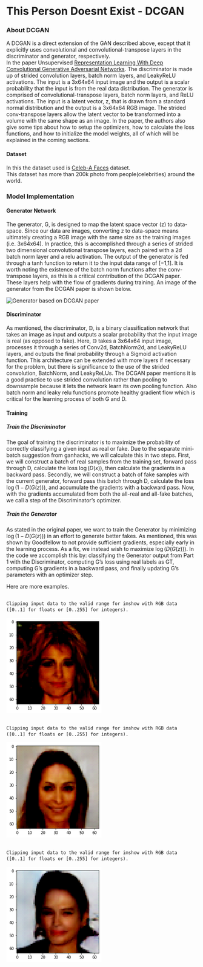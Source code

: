 
# This Person Doesnt Exist - DCGAN


### About DCGAN
A DCGAN is a direct extension of the GAN described above, except that it explicitly uses convolutional and convolutional-transpose layers in the discriminator and generator, respectively.<br/>
In the paper Unsupervised <a href="https://arxiv.org/pdf/1511.06434.pdf">Representation Learning With Deep Convolutional Generative Adversarial Networks</a>. The discriminator is made up of strided convolution layers, batch norm layers, and LeakyReLU activations. The input is a 3x64x64 input image and the output is a scalar probability that the input is from the real data distribution. The generator is comprised of convolutional-transpose layers, batch norm layers, and ReLU activations. The input is a latent vector, z, that is drawn from a standard normal distribution and the output is a 3x64x64 RGB image. The strided conv-transpose layers allow the latent vector to be transformed into a volume with the same shape as an image. In the paper, the authors also give some tips about how to setup the optimizers, how to calculate the loss functions, and how to initialize the model weights, all of which will be explained in the coming sections. <br/>


#### Dataset 
In this the dataset used is <a href="http://mmlab.ie.cuhk.edu.hk/projects/CelebA.html">Celeb-A Faces</a> dataset. <br/>
This dataset has more than 200k photo from people(celebrities) around the world.

### Model Implementation

#### Generator Network

The generator, G, is designed to map the latent space vector (z) to data-space. Since our data are images, converting z to data-space means ultimately creating a RGB image with the same size as the training images (i.e. 3x64x64). In practice, this is accomplished through a series of strided two dimensional convolutional transpose layers, each paired with a 2d batch norm layer and a relu activation. The output of the generator is fed through a tanh function to return it to the input data range of [−1,1]. It is worth noting the existence of the batch norm functions after the conv-transpose layers, as this is a critical contribution of the DCGAN paper. These layers help with the flow of gradients during training. An image of the generator from the DCGAN paper is shown below.

![Generator based on DCGAN paper](https://i.ibb.co/4fx39zW/dcgan-generator.png)

#### Discriminator

As mentioned, the discriminator, $\mathbb D$, is a binary classification network that takes an image as input and outputs a scalar probability that the input image is real (as opposed to fake). Here, $\mathbb D$ takes a 3x64x64 input image, processes it through a series of Conv2d, BatchNorm2d, and LeakyReLU layers, and outputs the final probability through a Sigmoid activation function. This architecture can be extended with more layers if necessary for the problem, but there is significance to the use of the strided convolution, BatchNorm, and LeakyReLUs. The DCGAN paper mentions it is a good practice to use strided convolution rather than pooling to downsample because it lets the network learn its own pooling function. Also batch norm and leaky relu functions promote healthy gradient flow which is critical for the learning process of both G and D.

#### Training

##### **Train the Discriminator**
The goal of training the discriminator is to maximize the probability of correctly classifying a given input as real or fake.
Due to the separate mini-batch suggestion from ganhacks, we will calculate this in two steps. First, we will construct a batch of real samples from the training set, forward pass through D, calculate the loss $\log(D(x))$, then calculate the gradients in a backward pass. Secondly, we will construct a batch of fake samples with the current generator, forward pass this batch through D, calculate the loss $\log(1−D(G(z)))$, and accumulate the gradients with a backward pass. Now, with the gradients accumulated from both the all-real and all-fake batches, we call a step of the Discriminator’s optimizer.



##### **Train the Generator**

As stated in the original paper, we want to train the Generator by minimizing $\log(1−D(G(z)))$ in an effort to generate better fakes. As mentioned, this was shown by Goodfellow to not provide sufficient gradients, especially early in the learning process. As a fix, we instead wish to maximize $\log(D(G(z)))$. In the code we accomplish this by: classifying the Generator output from Part 1 with the Discriminator, computing G’s loss using real labels as GT, computing G’s gradients in a backward pass, and finally updating G’s parameters with an optimizer step.


Here are more examples.



```

```

    Clipping input data to the valid range for imshow with RGB data ([0..1] for floats or [0..255] for integers).



![png](ThisPersonDoesntExist_files/ThisPersonDoesntExist_31_1.png)



```

```

    Clipping input data to the valid range for imshow with RGB data ([0..1] for floats or [0..255] for integers).



![png](ThisPersonDoesntExist_files/ThisPersonDoesntExist_32_1.png)



```

```

    Clipping input data to the valid range for imshow with RGB data ([0..1] for floats or [0..255] for integers).



![png](ThisPersonDoesntExist_files/ThisPersonDoesntExist_33_1.png)

